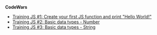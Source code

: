 **CodeWars**
* [Training JS #1: Create your first JS function and print "Hello World!"](TrainingJS1.md)
* [Training JS #2: Basic data types - Number](TrainingJS2.md)
* [Training JS #3: Basic data types - String](TrainingJS3.md)
